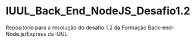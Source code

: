 # IUUL_Back_End_NodeJS_Desafio1.2
Repositório para a resolução do desafio 1.2 da Formação Back-end- Node.js/Express da IUUL
